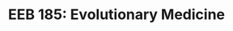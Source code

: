 ---
layout: teaching
title: "EEB 185: Evolutionary Medicine"
term: Spring 2020
school: UCLA
role: Teaching Assistant
enrollment: 36 Undergraduates
instructor: Pamela Yeh, Ph.D.; Tyler McCraney, Ph.D.
ta: Shawn T. Schwartz
lecture: Online
location: Online
description: "Lecture, two and one half hours; discussion, one hour. Designed for departmental majors specializing in environmental and population biology and in medicine. Introduction to mechanics and processes of evolution, with emphasis on natural selection, population genetics, speciation, evolutionary rates, and patterns of adaptation. Coverage of fundamental principles of evolution, with special focus on medicine and human health."
order: 3
---